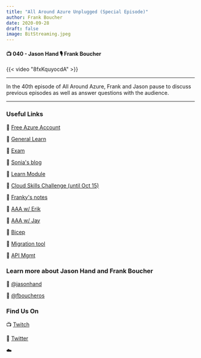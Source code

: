 ```yaml
---
title: "All Around Azure Unplugged (Special Episode)"
author: Frank Boucher
date: 2020-09-28
draft: false
image: BitStreaming.jpeg
---
```


#### 📺 040 - Jason Hand 🎙️ Frank Boucher

<!--more-->

{{< video "8fxKquyocdA" >}}

---

In the 40th episode of All Around Azure, Frank and Jason pause to discuss previous episodes as well as answer questions with the audience.

---

### Useful Links

🔗 [Free Azure Account](https://azure.microsoft.com/account/free?WT.mc_id=allaroundazure-blog-jahand)

🔗 [General Learn](https://docs.microsoft.com/en-us/learn/?WT.mc_id=allaroundazure-blog-jahand)

🔗 [Exam](https://docs.microsoft.com/en-us/learn/certifications/exams/az-900?WT.mc_id=allaroundazure-blog-jahand)

🔗 [Sonia's blog](https://techcommunity.microsoft.com/t5/itops-talk-blog/exam-review-az-900-microsoft-azure-fundamentals/ba-p/565041?WT.mc_id=allaroundazure-blog-jahand)

🔗 [Learn Module](https://docs.microsoft.com/en-us/learn/paths/azure-fundamentals/?WT.mc_id=allaroundazure-blog-jahand)

🔗 [Cloud Skills Challenge (until Oct 15)](https://csc.docs.microsoft.com/ignite/registration/?WT.mc_id=allaroundazure-blog-jahand)

🔗 [Franky's notes](http://www.frankysnotes.com/2018/09/what-happen-when-you-mix-aspnet-core.html)

🔗 [AAA w/ Erik](https://blog.allaroundazure.com/post/2020-07-27-lets-get-started-with-containers-on-azure/)

🔗 [AAA w/ Jay](https://blog.allaroundazure.com/post/2020-08-10-three-ways-to-deploy-on-azure/)

🔗 [Bicep](https://github.com/Azure/bicep)

🔗 [Migration tool](https://appmigration.microsoft.com/)

🔗 [API Mgmt](https://azure.microsoft.com/en-us/services/api-management/?WT.mc_id=allaroundazure-blog-jahand)


### Learn more about Jason Hand and Frank Boucher

🔗 [@jasonhand](https://twitter.com/jasonhand)

🔗 [@fboucheros](https://twitter.com/fboucheros)

### Find Us On

📺 [Twitch](https://www.twitch.tv/microsoftdeveloper)

🔗 [Twitter](https://twitter.com/allaroundazure)

☁️
